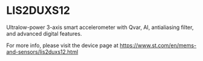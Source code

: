 # LIS2DUXS12

Ultralow-power 3-axis smart accelerometer with Qvar, AI, antialiasing filter, and advanced digital features.

For more info, please visit the device page at https://www.st.com/en/mems-and-sensors/lis2duxs12.html